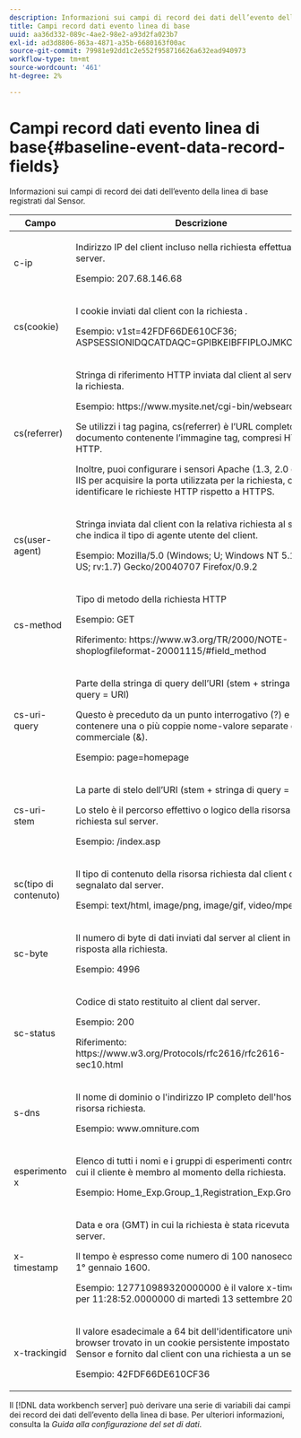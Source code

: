```yaml
---
description: Informazioni sui campi di record dei dati dell’evento della linea di base registrati dal Sensor.
title: Campi record dati evento linea di base
uuid: aa36d332-089c-4ae2-98e2-a93d2fa023b7
exl-id: ad3d8806-863a-4871-a35b-6680163f00ac
source-git-commit: 79981e92dd1c2e552f958716626a632ead940973
workflow-type: tm+mt
source-wordcount: '461'
ht-degree: 2%

---
```


# Campi record dati evento linea di base{#baseline-event-data-record-fields}

Informazioni sui campi di record dei dati dell’evento della linea di base registrati dal Sensor.

<table id="table_E29606BB010E4DB48C463979B7BEC769">
 <thead>
  <tr>
   <th colname="col1" class="entry"> Campo </th>
   <th colname="col2" class="entry"> Descrizione </th>
  </tr>
 </thead>
 <tbody>
  <tr>
   <td colname="col1"> c-ip </td>
   <td colname="col2"> <p>Indirizzo IP del client incluso nella richiesta effettuata al server. </p> <p>Esempio: 207.68.146.68 </p> </td>
  </tr>
  <tr>
   <td colname="col1"> cs(cookie) </td>
   <td colname="col2"> <p>I cookie inviati dal client con la richiesta . </p> <p>Esempio: v1st=42FDF66DE610CF36; ASPSESSIONIDQCATDAQC=GPIBKEIBFFIPLOJMKCAAEPM; </p> </td>
  </tr>
  <tr>
   <td colname="col1"> cs(referrer) </td>
   <td colname="col2"> <p>Stringa di riferimento HTTP inviata dal client al server con la richiesta. </p> <p>Esempio: https://www.mysite.net/cgi-bin/websearch?qry </p> <p>Se utilizzi i tag pagina, cs(referrer) è l’URL completo del documento contenente l’immagine tag, compresi HTTP o HTTP. </p> <p>Inoltre, puoi configurare i sensori Apache (1.3, 2.0 e 2.2) e IIS per acquisire la porta utilizzata per la richiesta, che può identificare le richieste HTTP rispetto a HTTPS. </p> </td>
  </tr>
  <tr>
   <td colname="col1"> cs(user-agent) </td>
   <td colname="col2"> <p>Stringa inviata dal client con la relativa richiesta al server che indica il tipo di agente utente del client. </p> <p>Esempio: Mozilla/5.0 (Windows; U; Windows NT 5.1; en-US; rv:1.7) Gecko/20040707 Firefox/0.9.2 </p> </td>
  </tr>
  <tr>
   <td colname="col1"> cs-method </td>
   <td colname="col2"> <p>Tipo di metodo della richiesta HTTP </p> <p>Esempio: GET </p> <p>Riferimento: https://www.w3.org/TR/2000/NOTE-shoplogfileformat-20001115/#field_method </p> </td>
  </tr>
  <tr>
   <td colname="col1"> cs-uri-query </td>
   <td colname="col2"> <p>Parte della stringa di query dell’URI (stem + stringa di query = URI) </p> <p>Questo è preceduto da un punto interrogativo (?) e può contenere una o più coppie nome-valore separate da e commerciale (&amp;). </p> <p>Esempio: page=homepage </p> </td>
  </tr>
  <tr>
   <td colname="col1"> cs-uri-stem </td>
   <td colname="col2"> <p>La parte di stelo dell’URI (stem + stringa di query = URI) </p> <p>Lo stelo è il percorso effettivo o logico della risorsa richiesta sul server. </p> <p>Esempio: /index.asp </p> </td>
  </tr>
  <tr>
   <td colname="col1"> sc(tipo di contenuto) </td>
   <td colname="col2"> <p>Il tipo di contenuto della risorsa richiesta dal client come segnalato dal server. </p> <p>Esempi: text/html, image/png, image/gif, video/mpeg </p> </td>
  </tr>
  <tr>
   <td colname="col1"> sc-byte </td>
   <td colname="col2"> <p>Il numero di byte di dati inviati dal server al client in risposta alla richiesta. </p> <p>Esempio: 4996 </p> </td>
  </tr>
  <tr>
   <td colname="col1"> sc-status </td>
   <td colname="col2"> <p>Codice di stato restituito al client dal server. </p> <p>Esempio: 200 </p> <p>Riferimento: https://www.w3.org/Protocols/rfc2616/rfc2616-sec10.html </p> </td>
  </tr>
  <tr>
   <td colname="col1"> s-dns </td>
   <td colname="col2"> <p>Il nome di dominio o l'indirizzo IP completo dell'host della risorsa richiesta. </p> <p>Esempio: www.omniture.com </p> </td>
  </tr>
  <tr>
   <td colname="col1"> esperimento x </td>
   <td colname="col2"> <p>Elenco di tutti i nomi e i gruppi di esperimenti controllati di cui il cliente è membro al momento della richiesta. </p> <p>Esempio: Home_Exp.Group_1,Registration_Exp.Group_2 </p> </td>
  </tr>
  <tr>
   <td colname="col1"> x-timestamp </td>
   <td colname="col2"> <p>Data e ora (GMT) in cui la richiesta è stata ricevuta dal server. </p> <p>Il tempo è espresso come numero di 100 nanosecondi dal 1° gennaio 1600. </p> <p>Esempio: 127710989320000000 è il valore x-timestamp per 11:28:52.0000000 di martedì 13 settembre 2005. </p> </td>
  </tr>
  <tr>
   <td colname="col1"> x-trackingid </td>
   <td colname="col2"> <p>Il valore esadecimale a 64 bit dell'identificatore univoco del browser trovato in un cookie persistente impostato da un <span class="wintitle"> Sensor </span> e fornito dal client con una richiesta a un server. </p> <p>Esempio: 42FDF66DE610CF36 </p> </td>
  </tr>
 </tbody>
</table>

Il [!DNL data workbench server] può derivare una serie di variabili dai campi dei record dei dati dell’evento della linea di base. Per ulteriori informazioni, consulta la *Guida alla configurazione del set di dati*.
